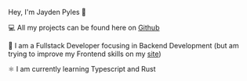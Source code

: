Hey, I'm Jayden Pyles 👋

💻 All my projects can be found here on [Github](https://jaydenpyles.dev/github)

🐍 I am a Fullstack Developer focusing in Backend Development (but am trying to improve my Frontend skills on my [site](https://jaydenpyles.dev))

⚛ I am currently learning Typescript and Rust


